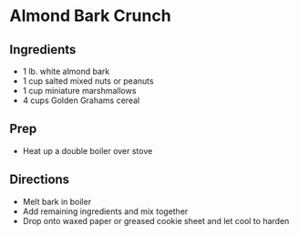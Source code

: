 # Almond Bark Crunch

## Ingredients

- 1 lb. white almond bark
- 1 cup salted mixed nuts or peanuts
- 1 cup miniature marshmallows
- 4 cups Golden Grahams cereal

## Prep

- Heat up a double boiler over stove

## Directions

- Melt bark in boiler
- Add remaining ingredients and mix together
- Drop onto waxed paper or greased cookie sheet and let cool to harden
